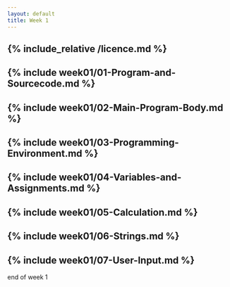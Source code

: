 ```yaml
---
layout: default
title: Week 1
---
```

{% include_relative /licence.md %}
---
{% include week01/01-Program-and-Sourcecode.md %}
---
{% include week01/02-Main-Program-Body.md %}
---
{% include week01/03-Programming-Environment.md %}
---
{% include week01/04-Variables-and-Assignments.md %}
---
{% include week01/05-Calculation.md %}
---
{% include week01/06-Strings.md %}
---
{% include week01/07-User-Input.md %}
---
end of week 1